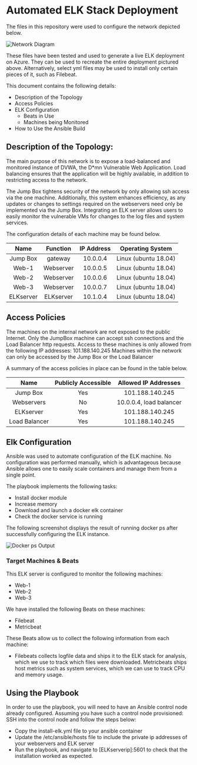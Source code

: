 # Automated ELK Stack Deployment

The files in this repository were used to configure the network depicted below.

![Network Diagram](https://github.com/msimpson451/Project1-ELK/blob/main/Diagrams/NetworkDiagram.png)

These files have been tested and used to generate a live ELK deployment on Azure. They can be used to recreate the entire deployment pictured above. Alternatively, select yml files may be used to install only certain pieces of it, such as Filebeat.

This document contains the following details:
* Description of the Topology
* Access Policies
* ELK Configuration
  * Beats in Use
  * Machines being Monitored
* How to Use the Ansible Build


## Description of the Topology:

The main purpose of this network is to expose a load-balanced and monitored instance of DVWA, the D*mn Vulnerable Web Application.
Load balancing ensures that the application will be highly available, in addition to restricting access to the network.

The Jump Box tightens security of the network by only allowing ssh access via the one machine. Additionally, this system enhances efficiency, as any updates or changes to settings required on the webservers need only be implemented via the Jump Box.
Integrating an ELK server allows users to easily monitor the vulnerable VMs for changes to the log files and system services.

The configuration details of each machine may be found below.
 
 
| Name      | Function   | IP Address  | Operating System     |
| :-------: |:----------:|:-----------:|:--------------------:|
| Jump Box  | gateway    | 10.0.0.4    | Linux (ubuntu 18.04) |
| Web-1     | Webserver  | 10.0.0.5    | Linux (ubuntu 18.04) |
| Web-2     | Webserver  | 10.0.0.6    | Linux (ubuntu 18.04) |
| Web-3     | Webserver  | 10.0.0.7    | Linux (ubuntu 18.04) |
| ELKserver | ELKserver  | 10.1.0.4    | Linux (ubuntu 18.04) |
 

## Access Policies 

The machines on the internal network are not exposed to the public Internet.
Only the JumpBox machine can accept ssh connections and the Load Balancer http requests. Access to these machines is only allowed from the following IP addresses: 101.188.140.245
Machines within the network can only be accessed by the Jump Box or the Load Balancer

A summary of the access policies in place can be found in the table below.
 
| Name          | Publicly Accessible | Allowed IP Addresses    | 
|:-------------:|:-------------------:|:-----------------------:|
| Jump Box      | Yes                 | 101.188.140.245         | 
| Webservers    | No                  | 10.0.0.4, load balancer | 
| ELKserver     | Yes                 | 101.188.140.245         | 
| Load Balancer | Yes                 | 101.188.140.245         | 

 
## Elk Configuration 
Ansible was used to automate configuration of the ELK machine. No configuration was performed manually, which is advantageous because Ansible allows one to easily scale containers and manage them from a single point.

The playbook implements the following tasks:
* Install docker module 
* Increase memory 
* Download and launch a docker elk container 
* Check the docker service is running 
 
The following screenshot displays the result of running docker ps after successfully configuring the ELK instance.

![Docker ps Output](https://github.com/msimpson451/Project1-ELK/blob/main/Images/docker-output.jpg)

### Target Machines & Beats 
This ELK server is configured to monitor the following machines:
* Web-1 
* Web-2 
* Web-3 
 
We have installed the following Beats on these machines:
* Filebeat
* Metricbeat

These Beats allow us to collect the following information from each machine:

* Filebeats collects logfile data and ships it to the ELK stack for analysis, which we use to track which files were downloaded. Metricbeats ships host metrics such as system services, which we can use to track CPU and memory usage.
 
## Using the Playbook
 In order to use the playbook, you will need to have an Ansible control node already configured. Assuming you have such a control node provisioned:
SSH into the control node and follow the steps below:

* Copy the install-elk.yml file to your ansible container
* Update the /etc/ansible/hosts file to include the private ip addresses of your webservers and ELK server 
* Run the playbook, and navigate to [ELKserverip]:5601 to check that the installation worked as expected.
